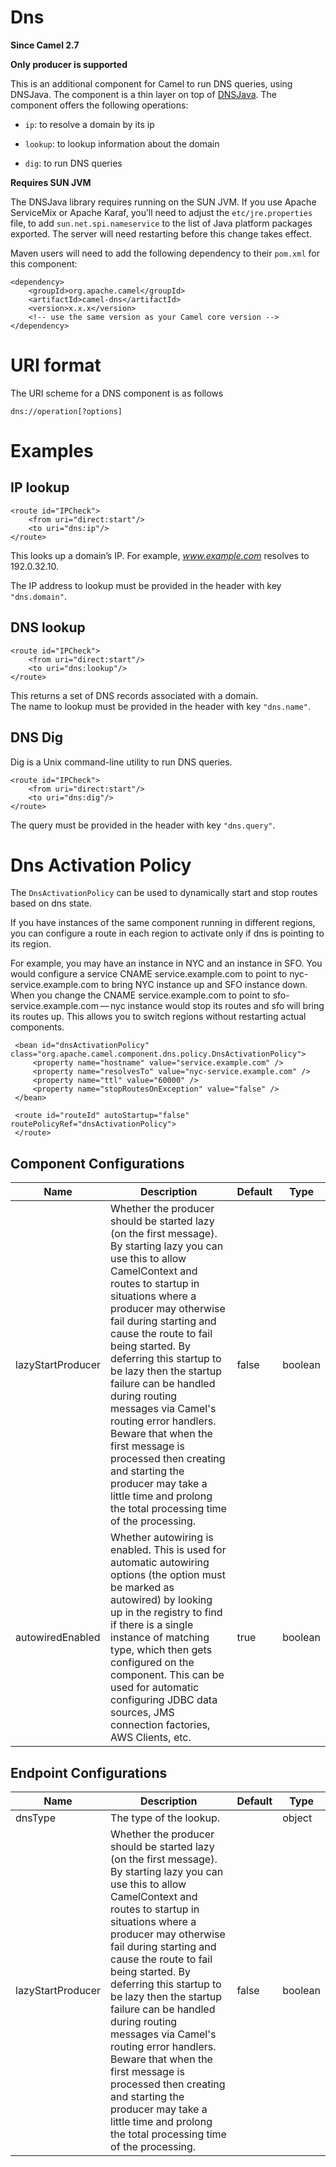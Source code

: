 # Dns

**Since Camel 2.7**

**Only producer is supported**

This is an additional component for Camel to run DNS queries, using
DNSJava. The component is a thin layer on top of
[DNSJava](http://www.xbill.org/dnsjava/). The component offers the
following operations:

-   `ip`: to resolve a domain by its ip

-   `lookup`: to lookup information about the domain

-   `dig`: to run DNS queries

**Requires SUN JVM**

The DNSJava library requires running on the SUN JVM. If you use Apache
ServiceMix or Apache Karaf, you’ll need to adjust the
`etc/jre.properties` file, to add `sun.net.spi.nameservice` to the list
of Java platform packages exported. The server will need restarting
before this change takes effect.

Maven users will need to add the following dependency to their `pom.xml`
for this component:

    <dependency>
        <groupId>org.apache.camel</groupId>
        <artifactId>camel-dns</artifactId>
        <version>x.x.x</version>
        <!-- use the same version as your Camel core version -->
    </dependency>

# URI format

The URI scheme for a DNS component is as follows

    dns://operation[?options]

# Examples

## IP lookup

    <route id="IPCheck">
        <from uri="direct:start"/>
        <to uri="dns:ip"/>
    </route>

This looks up a domain’s IP. For example, *www.example.com* resolves to
192\.0.32.10.

The IP address to lookup must be provided in the header with key
`"dns.domain"`.

## DNS lookup

    <route id="IPCheck">
        <from uri="direct:start"/>
        <to uri="dns:lookup"/>
    </route>

This returns a set of DNS records associated with a domain.  
The name to lookup must be provided in the header with key `"dns.name"`.

## DNS Dig

Dig is a Unix command-line utility to run DNS queries.

    <route id="IPCheck">
        <from uri="direct:start"/>
        <to uri="dns:dig"/>
    </route>

The query must be provided in the header with key `"dns.query"`.

# Dns Activation Policy

The `DnsActivationPolicy` can be used to dynamically start and stop
routes based on dns state.

If you have instances of the same component running in different
regions, you can configure a route in each region to activate only if
dns is pointing to its region.

For example, you may have an instance in NYC and an instance in SFO. You
would configure a service CNAME service.example.com to point to
nyc-service.example.com to bring NYC instance up and SFO instance down.
When you change the CNAME service.example.com to point to
sfo-service.example.com — nyc instance would stop its routes and sfo
will bring its routes up. This allows you to switch regions without
restarting actual components.

     <bean id="dnsActivationPolicy" class="org.apache.camel.component.dns.policy.DnsActivationPolicy">
         <property name="hostname" value="service.example.com" />
         <property name="resolvesTo" value="nyc-service.example.com" />
         <property name="ttl" value="60000" />
         <property name="stopRoutesOnException" value="false" />
     </bean>
    
     <route id="routeId" autoStartup="false" routePolicyRef="dnsActivationPolicy">
     </route>

## Component Configurations

  
|Name|Description|Default|Type|
|---|---|---|---|
|lazyStartProducer|Whether the producer should be started lazy (on the first message). By starting lazy you can use this to allow CamelContext and routes to startup in situations where a producer may otherwise fail during starting and cause the route to fail being started. By deferring this startup to be lazy then the startup failure can be handled during routing messages via Camel's routing error handlers. Beware that when the first message is processed then creating and starting the producer may take a little time and prolong the total processing time of the processing.|false|boolean|
|autowiredEnabled|Whether autowiring is enabled. This is used for automatic autowiring options (the option must be marked as autowired) by looking up in the registry to find if there is a single instance of matching type, which then gets configured on the component. This can be used for automatic configuring JDBC data sources, JMS connection factories, AWS Clients, etc.|true|boolean|

## Endpoint Configurations

  
|Name|Description|Default|Type|
|---|---|---|---|
|dnsType|The type of the lookup.||object|
|lazyStartProducer|Whether the producer should be started lazy (on the first message). By starting lazy you can use this to allow CamelContext and routes to startup in situations where a producer may otherwise fail during starting and cause the route to fail being started. By deferring this startup to be lazy then the startup failure can be handled during routing messages via Camel's routing error handlers. Beware that when the first message is processed then creating and starting the producer may take a little time and prolong the total processing time of the processing.|false|boolean|
